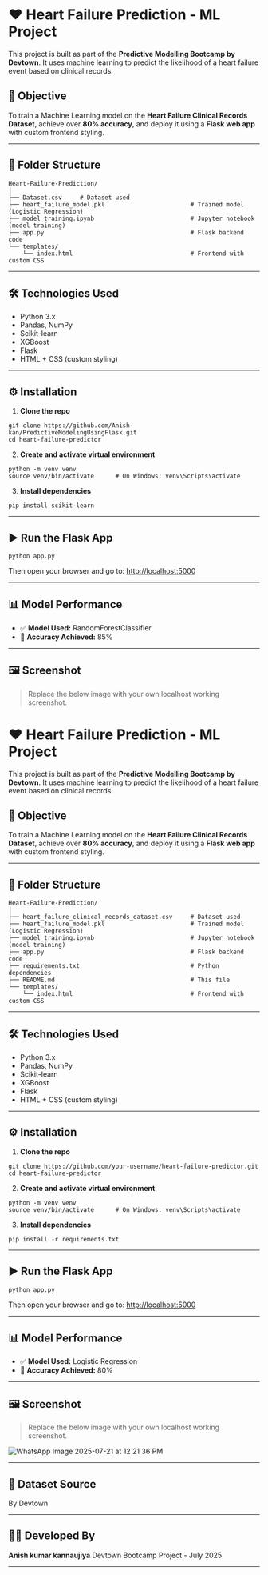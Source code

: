 # ❤️ Heart Failure Prediction - ML Project

This project is built as part of the **Predictive Modelling Bootcamp by Devtown**. It uses machine learning to predict the likelihood of a heart failure event based on clinical records.

## 🚀 Objective

To train a Machine Learning model on the **Heart Failure Clinical Records Dataset**, achieve over **80% accuracy**, and deploy it using a **Flask web app** with custom frontend styling.

---

## 📁 Folder Structure

```
Heart-Failure-Prediction/
│
├── Dataset.csv     # Dataset used
├── heart_failure_model.pkl                        # Trained model (Logistic Regression)
├── model_training.ipynb                           # Jupyter notebook (model training)
├── app.py                                         # Flask backend code
└── templates/
    └── index.html                                 # Frontend with custom CSS
```

---

## 🛠️ Technologies Used

* Python 3.x
* Pandas, NumPy
* Scikit-learn
* XGBoost
* Flask
* HTML + CSS (custom styling)

---

## ⚙️ Installation

1. **Clone the repo**

```
git clone https://github.com/Anish-kan/PredictiveModelingUsingFlask.git
cd heart-failure-predictor
```

2. **Create and activate virtual environment**

```
python -m venv venv
source venv/bin/activate      # On Windows: venv\Scripts\activate
```

3. **Install dependencies**

```
pip install scikit-learn
```

---

## ▶️ Run the Flask App

```
python app.py
```

Then open your browser and go to:
[http://localhost:5000](http://localhost:5000)

---

## 📊 Model Performance

* ✅ **Model Used:** RandomForestClassifier
* 🎯 **Accuracy Achieved:** 85%

---

## 🖼️ Screenshot

> Replace the below image with your own localhost working screenshot.

# ❤️ Heart Failure Prediction - ML Project

This project is built as part of the **Predictive Modelling Bootcamp by Devtown**. It uses machine learning to predict the likelihood of a heart failure event based on clinical records.

## 🚀 Objective

To train a Machine Learning model on the **Heart Failure Clinical Records Dataset**, achieve over **80% accuracy**, and deploy it using a **Flask web app** with custom frontend styling.

---

## 📁 Folder Structure

```
Heart-Failure-Prediction/
│
├── heart_failure_clinical_records_dataset.csv     # Dataset used
├── heart_failure_model.pkl                        # Trained model (Logistic Regression)
├── model_training.ipynb                           # Jupyter notebook (model training)
├── app.py                                         # Flask backend code
├── requirements.txt                               # Python dependencies
├── README.md                                      # This file
└── templates/
    └── index.html                                 # Frontend with custom CSS
```

---

## 🛠️ Technologies Used

* Python 3.x
* Pandas, NumPy
* Scikit-learn
* XGBoost
* Flask
* HTML + CSS (custom styling)

---

## ⚙️ Installation

1. **Clone the repo**

```
git clone https://github.com/your-username/heart-failure-predictor.git
cd heart-failure-predictor
```

2. **Create and activate virtual environment**

```
python -m venv venv
source venv/bin/activate      # On Windows: venv\Scripts\activate
```

3. **Install dependencies**

```
pip install -r requirements.txt
```

---

## ▶️ Run the Flask App

```
python app.py
```

Then open your browser and go to:
[http://localhost:5000](http://localhost:5000)

---

## 📊 Model Performance

* ✅ **Model Used:** Logistic Regression
* 🎯 **Accuracy Achieved:** 80%

---

## 🖼️ Screenshot

> Replace the below image with your own localhost working screenshot.

![WhatsApp Image 2025-07-21 at 12 21 36 PM](https://github.com/user-attachments/assets/70ec7863-d164-44e3-823f-8beaf7ac8d91)


---

## 📌 Dataset Source

By Devtown

---

## 🤛‍♂️ Developed By

**Anish kumar kannaujiya**
Devtown Bootcamp Project - July 2025

---
